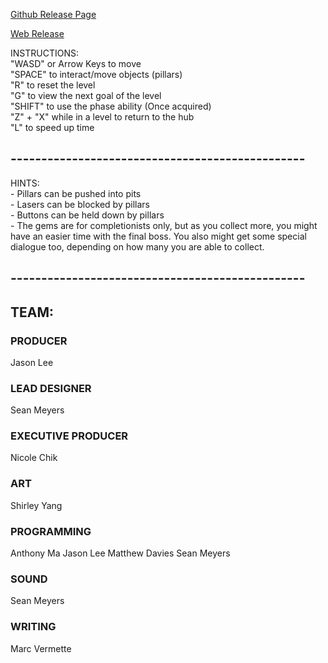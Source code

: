 

[Github Release Page](https://mfdavies.github.io/An-Elysian-Elegy/)

[Web Release](/releases/final-release/index.html)

INSTRUCTIONS:
<br>"WASD"      or Arrow Keys to move
<br>"SPACE"     to interact/move objects (pillars)
<br>"R"         to reset the level
<br>"G"         to view the next goal of the level
<br>"SHIFT"     to use the phase ability (Once acquired)
<br>"Z" + "X"   while in a level to return to the hub
<br>"L"         to speed up time

## ------------------------------------------------

HINTS:
<br>- Pillars can be pushed into pits
<br>- Lasers can be blocked by pillars
<br>- Buttons can be held down by pillars
<br>- The gems are for completionists only, but as 
you collect more, you might have an easier time
with the final boss. You also might get some
special dialogue too, depending on how many you
are able to collect.

## ------------------------------------------------

## TEAM: 

### PRODUCER
Jason Lee

### LEAD DESIGNER
Sean Meyers

### EXECUTIVE PRODUCER
Nicole Chik

### ART
Shirley Yang

### PROGRAMMING
Anthony Ma
Jason Lee
Matthew Davies
Sean Meyers

### SOUND
Sean Meyers

### WRITING
Marc Vermette

